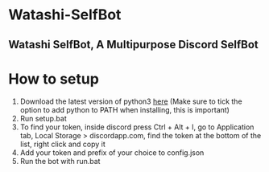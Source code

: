 # Watashi-SelfBot
Watashi SelfBot, A Multipurpose Discord SelfBot
-
# How to setup
1. Download the latest version of python3 [here](https://www.python.org/downloads/) (Make sure to tick the option to add python to PATH when installing, this is important)
2. Run setup.bat
3. To find your token, inside discord press Ctrl + Alt + I, go to Application tab, Local Storage > discordapp.com, find the token at the bottom of the list, right click and copy it
4. Add your token and prefix of your choice to config.json
5. Run the bot with run.bat
